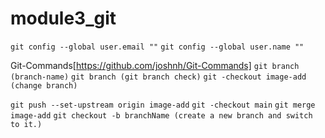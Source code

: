 # module3_git

`git config --global user.email ""`
`git config --global user.name ""`

Git-Commands[https://github.com/joshnh/Git-Commands]
`git branch (branch-name)`
`git branch (git branch check)`
`git -checkout image-add (change branch)`

`git push --set-upstream origin image-add`
`git -checkout main`
`git merge image-add`
`git checkout -b branchName (create a new branch and switch to it.)`
